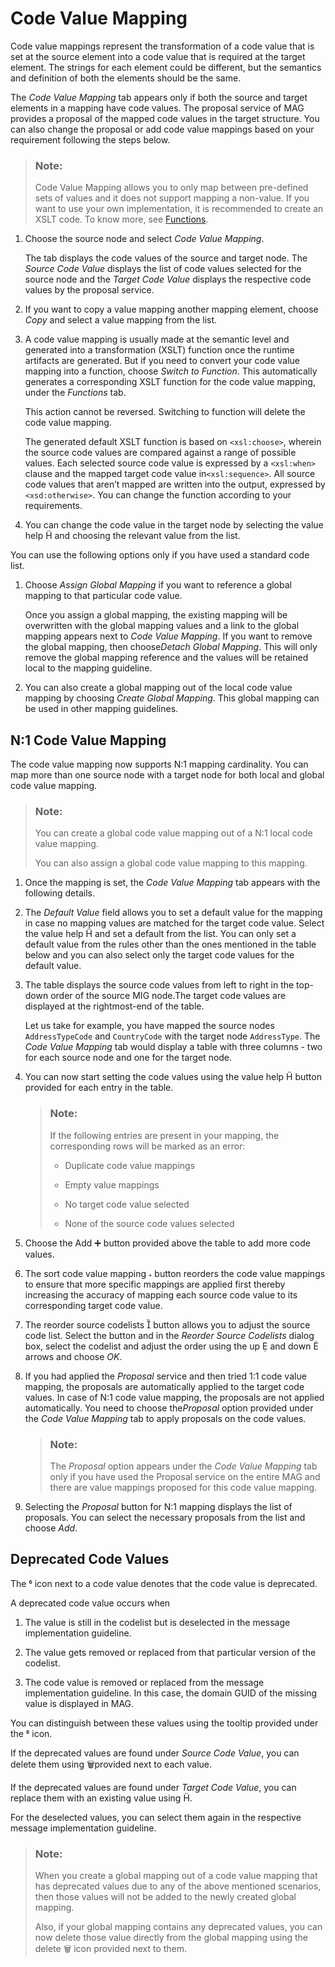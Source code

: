 <!-- loioeb6dad8fdf6146cb980ee159738d5b16 -->

<link rel="stylesheet" type="text/css" href="../css/sap-icons.css"/>

# Code Value Mapping

Code value mappings represent the transformation of a code value that is set at the source element into a code value that is required at the target element. The strings for each element could be different, but the semantics and definition of both the elements should be the same.

The *Code Value Mapping* tab appears only if both the source and target elements in a mapping have code values. The proposal service of MAG provides a proposal of the mapped code values in the target structure. You can also change the proposal or add code value mappings based on your requirement following the steps below.

> ### Note:  
> Code Value Mapping allows you to only map between pre-defined sets of values and it does not support mapping a non-value. If you want to use your own implementation, it is recommended to create an XSLT code. To know more, see [Functions](functions-2ea22d0.md).

1.  Choose the source node and select *Code Value Mapping*.

    The tab displays the code values of the source and target node. The *Source Code Value* displays the list of code values selected for the source node and the *Target Code Value* displays the respective code values by the proposal service.

2.  If you want to copy a value mapping another mapping element, choose *Copy* and select a value mapping from the list.
3.  A code value mapping is usually made at the semantic level and generated into a transformation \(XSLT\) function once the runtime artifacts are generated. But if you need to convert your code value mapping into a function, choose *Switch to Function*. This automatically generates a corresponding XSLT function for the code value mapping, under the *Functions* tab.

    This action cannot be reversed. Switching to function will delete the code value mapping.

    The generated default XSLT function is based on `<xsl:choose>`, wherein the source code values are compared against a range of possible values. Each selected source code value is expressed by a `<xsl:when>` clause and the mapped target code value in`<xsl:sequence>`. All source code values that aren’t mapped are written into the output, expressed by `<xsd:otherwise>`. You can change the function according to your requirements.

4.  You can change the code value in the target node by selecting the value help <span class="SAP-icons-V5"></span> and choosing the relevant value from the list.

You can use the following options only if you have used a standard code list.

1.  Choose *Assign Global Mapping* if you want to reference a global mapping to that particular code value.

    Once you assign a global mapping, the existing mapping will be overwritten with the global mapping values and a link to the global mapping appears next to *Code Value Mapping*. If you want to remove the global mapping, then choose*Detach Global Mapping*. This will only remove the global mapping reference and the values will be retained local to the mapping guideline.

2.  You can also create a global mapping out of the local code value mapping by choosing *Create Global Mapping*. This global mapping can be used in other mapping guidelines.



<a name="loioeb6dad8fdf6146cb980ee159738d5b16__section_wry_mmf_tyb"/>

## N:1 Code Value Mapping

The code value mapping now supports N:1 mapping cardinality. You can map more than one source node with a target node for both local and global code value mapping.

> ### Note:  
> You can create a global code value mapping out of a N:1 local code value mapping.
> 
> You can also assign a global code value mapping to this mapping.

1.  Once the mapping is set, the *Code Value Mapping* tab appears with the following details.

2.  The *Default Value* field allows you to set a default value for the mapping in case no mapping values are matched for the target code value. Select the value help <span class="SAP-icons-V5"></span> and set a default from the list. You can only set a default value from the rules other than the ones mentioned in the table below and you can also select only the target code values for the default value.
3.  The table displays the source code values from left to right in the top-down order of the source MIG node.The target code values are displayed at the rightmost-end of the table.

    Let us take for example, you have mapped the source nodes `AddressTypeCode` and `CountryCode` with the target node `AddressType`. The *Code Value Mapping* tab would display a table with three columns - two for each source node and one for the target node.

4.  You can now start setting the code values using the value help <span class="SAP-icons-V5"></span> button provided for each entry in the table.

    > ### Note:  
    > If the following entries are present in your mapping, the corresponding rows will be marked as an error:
    > 
    > -   Duplicate code value mappings
    > 
    > -   Empty value mappings
    > -   No target code value selected
    > -   None of the source code values selected

5.  Choose the Add :heavy_plus_sign: button provided above the table to add more code values.
6.  The sort code value mapping <span class="BusinessSuiteInAppSymbols-V2"></span> button reorders the code value mappings to ensure that more specific mappings are applied first thereby increasing the accuracy of mapping each source code value to its corresponding target code value.
7.  The reorder source codelists <span class="BusinessSuiteInAppSymbols-V2"></span> button allows you to adjust the source code list. Select the button and in the *Reorder Source Codelists* dialog box, select the codelist and adjust the order using the up <span class="SAP-icons-V5"></span> and down <span class="SAP-icons-V5"></span> arrows and choose *OK*.
8.  If you had applied the *Proposal* service and then tried 1:1 code value mapping, the proposals are automatically applied to the target code values. In case of N:1 code value mapping, the proposals are not applied automatically. You need to choose the*Proposal* option provided under the *Code Value Mapping* tab to apply proposals on the code values.

    > ### Note:  
    > The *Proposal* option appears under the *Code Value Mapping* tab only if you have used the Proposal service on the entire MAG and there are value mappings proposed for this code value mapping.

9.  Selecting the *Proposal* button for N:1 mapping displays the list of proposals. You can select the necessary proposals from the list and choose *Add*.



<a name="loioeb6dad8fdf6146cb980ee159738d5b16__section_f2r_ghh_gqb"/>

## Deprecated Code Values

The <span class="SAP-icons-V5"></span> icon next to a code value denotes that the code value is deprecated.

A deprecated code value occurs when

1.  The value is still in the codelist but is deselected in the message implementation guideline.

2.  The value gets removed or replaced from that particular version of the codelist.
3.  The code value is removed or replaced from the message implementation guideline. In this case, the domain GUID of the missing value is displayed in MAG.

You can distinguish between these values using the tooltip provided under the <span class="SAP-icons-V5"></span> icon.

If the deprecated values are found under *Source Code Value*, you can delete them using :wastebasket:provided next to each value.

If the deprecated values are found under *Target Code Value*, you can replace them with an existing value using <span class="SAP-icons-V5"></span>.

For the deselected values, you can select them again in the respective message implementation guideline.

> ### Note:  
> When you create a global mapping out of a code value mapping that has deprecated values due to any of the above mentioned scenarios, then those values will not be added to the newly created global mapping.
> 
> Also, if your global mapping contains any deprecated values, you can now delete those value directly from the global mapping using the delete :wastebasket: icon provided next to them.

